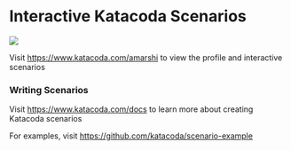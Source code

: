 # Interactive Katacoda Scenarios

[![](http://shields.katacoda.com/katacoda/amarshi/count.svg)](https://www.katacoda.com/amarshi "Get your profile on Katacoda.com")

Visit https://www.katacoda.com/amarshi to view the profile and interactive scenarios

### Writing Scenarios
Visit https://www.katacoda.com/docs to learn more about creating Katacoda scenarios

For examples, visit https://github.com/katacoda/scenario-example
